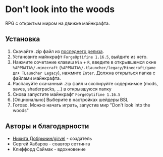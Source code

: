 # Don't look into the woods
RPG с открытым миром на движке майнкрафта.

## Установка
1. Скачайте .zip файл из [последнего релиза](https://github.com/girvel/dont_look_into_the_woods/releases/latest).
2. Установите майнкрафт `ForgeOptifine 1.16.5`, выйдите из него.
3. Нажмите сочетание клавиш `Win` + `R`, введите в открывшемся окне `%APPDATA%/.minecraft` (`%APPDATA%/.tlauncher/legacy/Minecraft/game для TLauncher Legacy`), нажмите `Enter`. Должна открыться папка с файлами майнкрафта.
4. Распакуйте скачанный .zip файл и скопируйте содержимое (mods, saves, shaderpacks, ...) в открывшуюся папку
5. Снова запустите майнкрафт `ForgeOptifine 1.16.5`
6. [Опционально] Выберите в настройках шейдеры BSL
7. Готово. Можно начать играть, запустив мир "Don't look into the woods"

## Авторы и благодарности

- [Никита Добрынин/girvel](https://github.com/girvel/) - создатель
- Сергей Хабаров - соавтор сеттинга
- Клиффорд Саймак - вдохновение
